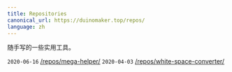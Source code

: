 ```yaml
---
title: Repositories
canonical_url: https://duinomaker.top/repos/
language: zh
---
```


随手写的一些实用工具。

`2020-06-16` <a href="/repos/mega-helper/" target="_self">/repos/mega-helper/</a>
`2020-04-03` <a href="/repos/white-space-converter/" target="_self">/repos/white-space-converter/</a>
<!-- `2020-04-10` <a href="/repos/markdown-pastebin/" target="_self">/repos/markdown-pastebin/</a> -->
